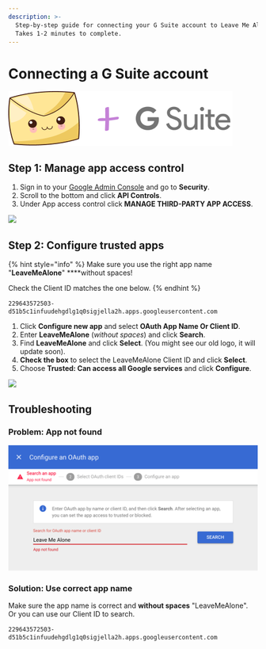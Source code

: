 ```yaml
---
description: >-
  Step-by-step guide for connecting your G Suite account to Leave Me Alone.
  Takes 1-2 minutes to complete.
---
```


# Connecting a G Suite account

![](../.gitbook/assets/image.png)

## Step 1: Manage app access control

1. Sign in to your [Google Admin Console](https://admin.google.com/) and go to **Security**.
2. Scroll to the bottom and click **API Controls**.
3. Under App access control click **MANAGE THIRD-PARTY APP ACCESS**.

![](../.gitbook/assets/1-manage-3rd-party-access.gif)

## Step 2: Configure trusted apps

{% hint style="info" %}
Make sure you use the right app name "**LeaveMeAlone**" ****without spaces!

Check the Client ID matches the one below.
{% endhint %}

```text
229643572503-d51b5c1infuudehgdlg1q0sigjella2h.apps.googleusercontent.com
```

1. Click **Configure new app** and select **OAuth App Name Or Client ID**.
2. Enter **LeaveMeAlone** \(_without spaces_\) and click **Search**.
3. Find **LeaveMeAlone** and click **Select**. \(You might see our old logo, it will update soon\).
4. **Check the box** to select the LeaveMeAlone Client ID and click **Select**.
5. Choose **Trusted: Can access all Google services** and click **Configure**.

![](../.gitbook/assets/2-configure.gif)

## Troubleshooting

### Problem: App not found

![](../.gitbook/assets/screenshot-2021-01-14-at-12.59.58.png)

### Solution: Use correct app name

Make sure the app name is correct and **without spaces** "LeaveMeAlone". Or you can use our Client ID to search.

```text
229643572503-d51b5c1infuudehgdlg1q0sigjella2h.apps.googleusercontent.com
```



